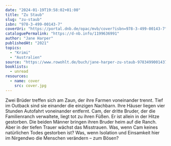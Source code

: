 ```yaml
---
date: "2024-01-19T19:58:02+01:00"
title: "Zu Staub"
slug: "zu-staub"
isbn: "978-3-499-00143-7"
coverUri: "https://portal.dnb.de/opac/mvb/cover?isbn=978-3-499-00143-7"
cataloguePermalink: "https://d-nb.info/1199636991"
author: "Jane Harper"
publishedAt: "2021"
topics:
  - "Krimi"
  - "Australien"
source: "https://www.rowohlt.de/buch/jane-harper-zu-staub-9783499001437"
booklists:
  - unread
resources:
  - name: cover
    src: cover.jpg
---
```


Zwei Brüder treffen sich am Zaun, der ihre Farmen voneinander trennt. Tief im 
Outback sind sie einander die einzigen Nachbarn. Ihre Häuser liegen vier Stunden 
Autofahrt voneinander entfernt. Cam, der dritte Bruder, der die Familienranch 
verwaltete, liegt tot zu ihren Füßen. Er ist allein in der Hitze gestorben. Die 
beiden Männer bringen ihren Bruder heim auf die Ranch. Aber in der tiefen Trauer 
wächst das Misstrauen. Was, wenn Cam keines natürlichen Todes gestorben ist? Was, 
wenn Isolation und Einsamkeit hier im Nirgendwo die Menschen verändern – zum Bösen?